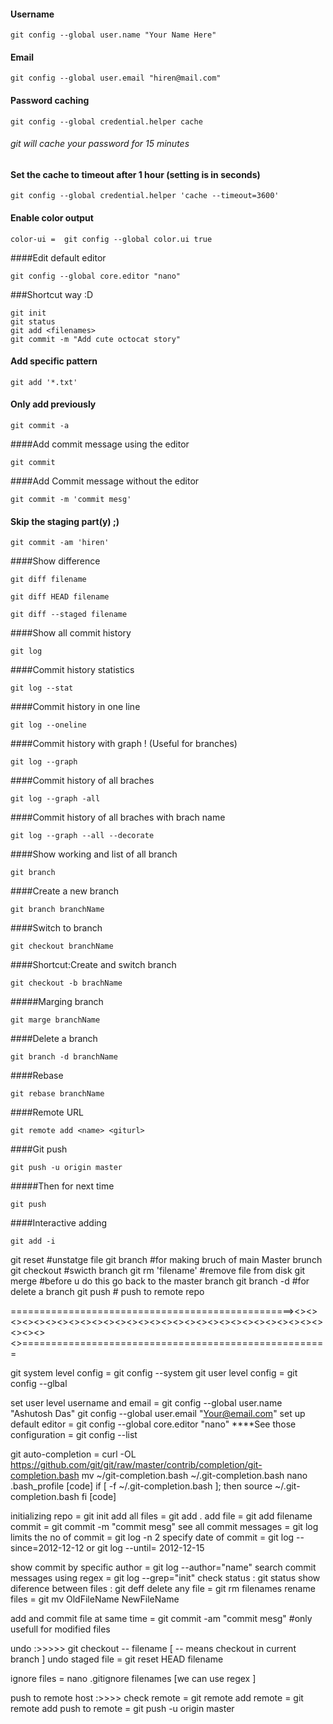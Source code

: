 #### Username 
```
git config --global user.name "Your Name Here"
```
#### Email
```
git config --global user.email "hiren@mail.com"  
```
#### Password caching
```
git config --global credential.helper cache 
```
###### git will cache your password for 15 minutes
#### Set the cache to timeout after 1 hour (setting is in seconds)
```
git config --global credential.helper 'cache --timeout=3600'   
```
#### Enable color output
```
color-ui =  git config --global color.ui true
```
####Edit default editor
```
git config --global core.editor "nano"
```
###Shortcut way  :D
```
git init
git status
git add <filenames>
git commit -m "Add cute octocat story"
```
#### Add specific pattern 
```
git add '*.txt'
```
#### Only add previously
```
git commit -a
```
####Add commit message using the editor
```
git commit
```
####Add Commit message without the editor
```
git commit -m 'commit mesg'
```
#### Skip the staging part(y) ;)
```
git commit -am 'hiren'
```
####Show difference
```
git diff filename
```
```
git diff HEAD filename
```
```
git diff --staged filename
```
####Show all commit history
```
git log
```
####Commit history statistics
```
git log --stat
```
####Commit history in one line 
```
git log --oneline
```
####Commit history with graph ! (Useful for branches)
```
git log --graph
```
####Commit history of all braches
```
git log --graph -all
```
####Commit history of all braches with brach name
```
git log --graph --all --decorate
```
####Show working and list of all branch
```
git branch
```
####Create a new branch
```
git branch branchName
```
####Switch to branch 
```
git checkout branchName
```
####Shortcut:Create and switch branch
```
git checkout -b brachName
```
#####Marging branch
```
git marge branchName
```
####Delete a branch
```
git branch -d branchName
```
####Rebase
```
git rebase branchName
```
####Remote URL
```
git remote add <name> <giturl>
``` 
####Git push
```
git push -u origi­n maste­r 
```
#####Then for next time
```
git push
```
####Interactive adding
```
git add -i
```
                        
git reset <filename>      #unstatge file
git branch <branchname>   #for making bruch of main Master brunch
git checkout <branchname> #swicth branch
git rm 'filename'         #remove file from disk
git merge <branchname>    #before u do this go back to the master branch
git branch -d <branchname> #for delete a branch
git push                  # push to remote repo

   =================================================><><><><><><><><><><><><><><><><><><><><><><><><><><><><><><><><><>=====================================================
   
 git system level config = git config --system
 git user level config = git config --glbal
 
 set user level username and email  = git config --global user.name "Ashutosh Das"
                                                        git config --global user.email "Your@email.com"
set up default editor = git config --global core.editor "nano"
****See those configuration = git config --list

git auto-completion = curl -OL https://github.com/git/git/raw/master/contrib/completion/git-completion.bash
                                mv ~/git-completion.bash ~/.git-completion.bash
                                nano .bash_profile
                      [code] if [ -f ~/.git-completion.bash ]; then
                                        source ~/.git-completion.bash
                                 fi [code]


initializing repo = git init
add all files = git add .
add file = git add filename
commit = git commit -m "commit mesg"
see all commit messages = git log 
limits the no of commit = git log -n 2
specify date of commit = git log --since=2012-12-12
                                or   git log --until= 2012-12-15

show commit by specific author = git log --author="name"
search commit messages using regex = git log --grep="init"
check status : git status
show diference between files : git deff
delete any file = git rm filenames
rename files = git mv OldFileName NewFileName

add and commit file at same time = git commit -am "commit mesg"  #only usefull for modified files

undo :>>>>>
        git checkout -- filename [ -- means checkout in current branch ]
  undo staged file = git reset HEAD filename
  
  
ignore files = nano .gitignore
                      filenames [we can use regex ]

push to remote host :>>>>
        check remote = git remote
        add remote = git remote add <alias> <url>
        push to remote = git push -u origin master
                    
 


